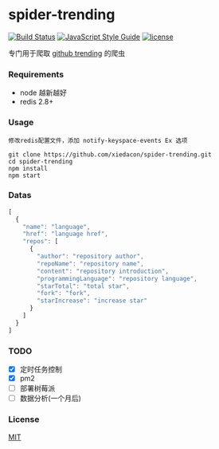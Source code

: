 # spider-trending

[![Build Status](https://travis-ci.org/xiedacon/spider-trending.svg?branch=master)](https://travis-ci.org/xiedacon/spider-trending)
[![JavaScript Style Guide](https://img.shields.io/badge/code_style-standard-brightgreen.svg)](https://standardjs.com)
[![license](https://img.shields.io/github/license/mashape/apistatus.svg)](https://github.com/xiedacon/spider-trending/blob/master/LICENSE)

专门用于爬取 [github trending](https://github.com/trending) 的爬虫

### Requirements

* node 越新越好
* redis 2.8+

### Usage

```
修改redis配置文件，添加 notify-keyspace-events Ex 选项

git clone https://github.com/xiedacon/spider-trending.git
cd spider-trending
npm install
npm start
```

### Datas

```js
[
  {
    "name": "language",
    "href": "language href",
    "repos": [
      {
        "author": "repository author",
        "repoName": "repository name",
        "content": "repository introduction",
        "programmingLanguage": "repository language",
        "starTotal": "total star",
        "fork": "fork",
        "starIncrease": "increase star"
      }
    ]
  }
]
```

### TODO

* [x] 定时任务控制
* [x] pm2
* [ ] 部署树莓派
* [ ] 数据分析(一个月后)

### License

[MIT](https://github.com/xiedacon/spider-trending/blob/master/LICENSE)